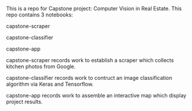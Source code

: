 This is a repo for Capstone project: Computer Vision in Real Estate. This repo contains 3 notebooks:

capstone-scraper

capstone-classifier

capstone-app

capstone-scraper records work to establish a scraper which collects kitchen photos from Google.

capstone-classifier records work to contruct an image classification algorithm via Keras and Tensorflow.

capstone-app records work to assemble an interactive map which display project results.



